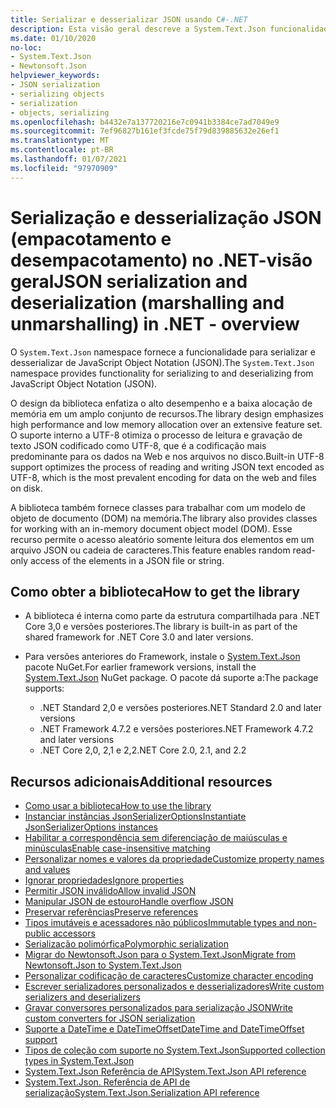 ```yaml
---
title: Serializar e desserializar JSON usando C#-.NET
description: Esta visão geral descreve a System.Text.Json funcionalidade de namespace para serialização e desserialização do JSON no .net.
ms.date: 01/10/2020
no-loc:
- System.Text.Json
- Newtonsoft.Json
helpviewer_keywords:
- JSON serialization
- serializing objects
- serialization
- objects, serializing
ms.openlocfilehash: b4432e7a137720216e7c0941b3384ce7ad7049e9
ms.sourcegitcommit: 7ef96827b161ef3fcde75f79d839885632e26ef1
ms.translationtype: MT
ms.contentlocale: pt-BR
ms.lasthandoff: 01/07/2021
ms.locfileid: "97970909"
---
```

# <a name="json-serialization-and-deserialization-marshalling-and-unmarshalling-in-net---overview"></a><span data-ttu-id="29643-103">Serialização e desserialização JSON (empacotamento e desempacotamento) no .NET-visão geral</span><span class="sxs-lookup"><span data-stu-id="29643-103">JSON serialization and deserialization (marshalling and unmarshalling) in .NET - overview</span></span>

<span data-ttu-id="29643-104">O `System.Text.Json` namespace fornece a funcionalidade para serializar e desserializar de JavaScript Object Notation (JSON).</span><span class="sxs-lookup"><span data-stu-id="29643-104">The `System.Text.Json` namespace provides functionality for serializing to and deserializing from JavaScript Object Notation (JSON).</span></span>

<span data-ttu-id="29643-105">O design da biblioteca enfatiza o alto desempenho e a baixa alocação de memória em um amplo conjunto de recursos.</span><span class="sxs-lookup"><span data-stu-id="29643-105">The library design emphasizes high performance and low memory allocation over an extensive feature set.</span></span> <span data-ttu-id="29643-106">O suporte interno a UTF-8 otimiza o processo de leitura e gravação de texto JSON codificado como UTF-8, que é a codificação mais predominante para os dados na Web e nos arquivos no disco.</span><span class="sxs-lookup"><span data-stu-id="29643-106">Built-in UTF-8 support optimizes the process of reading and writing JSON text encoded as UTF-8, which is the most prevalent encoding for data on the web and files on disk.</span></span>

<span data-ttu-id="29643-107">A biblioteca também fornece classes para trabalhar com um modelo de objeto de documento (DOM) na memória.</span><span class="sxs-lookup"><span data-stu-id="29643-107">The library also provides classes for working with an in-memory document object model (DOM).</span></span> <span data-ttu-id="29643-108">Esse recurso permite o acesso aleatório somente leitura dos elementos em um arquivo JSON ou cadeia de caracteres.</span><span class="sxs-lookup"><span data-stu-id="29643-108">This feature enables random read-only access of the elements in a JSON file or string.</span></span>

## <a name="how-to-get-the-library"></a><span data-ttu-id="29643-109">Como obter a biblioteca</span><span class="sxs-lookup"><span data-stu-id="29643-109">How to get the library</span></span>

* <span data-ttu-id="29643-110">A biblioteca é interna como parte da estrutura compartilhada para .NET Core 3,0 e versões posteriores.</span><span class="sxs-lookup"><span data-stu-id="29643-110">The library is built-in as part of the shared framework for .NET Core 3.0 and later versions.</span></span>
* <span data-ttu-id="29643-111">Para versões anteriores do Framework, instale o [System.Text.Json](https://www.nuget.org/packages/System.Text.Json) pacote NuGet.</span><span class="sxs-lookup"><span data-stu-id="29643-111">For earlier framework versions, install the [System.Text.Json](https://www.nuget.org/packages/System.Text.Json) NuGet package.</span></span> <span data-ttu-id="29643-112">O pacote dá suporte a:</span><span class="sxs-lookup"><span data-stu-id="29643-112">The package supports:</span></span>

  * <span data-ttu-id="29643-113">.NET Standard 2,0 e versões posteriores</span><span class="sxs-lookup"><span data-stu-id="29643-113">.NET Standard 2.0 and later versions</span></span>
  * <span data-ttu-id="29643-114">.NET Framework 4.7.2 e versões posteriores</span><span class="sxs-lookup"><span data-stu-id="29643-114">.NET Framework 4.7.2 and later versions</span></span>
  * <span data-ttu-id="29643-115">.NET Core 2,0, 2,1 e 2,2</span><span class="sxs-lookup"><span data-stu-id="29643-115">.NET Core 2.0, 2.1, and 2.2</span></span>

## <a name="additional-resources"></a><span data-ttu-id="29643-116">Recursos adicionais</span><span class="sxs-lookup"><span data-stu-id="29643-116">Additional resources</span></span>

* [<span data-ttu-id="29643-117">Como usar a biblioteca</span><span class="sxs-lookup"><span data-stu-id="29643-117">How to use the library</span></span>](system-text-json-how-to.md)
* [<span data-ttu-id="29643-118">Instanciar instâncias JsonSerializerOptions</span><span class="sxs-lookup"><span data-stu-id="29643-118">Instantiate JsonSerializerOptions instances</span></span>](system-text-json-configure-options.md)
* [<span data-ttu-id="29643-119">Habilitar a correspondência sem diferenciação de maiúsculas e minúsculas</span><span class="sxs-lookup"><span data-stu-id="29643-119">Enable case-insensitive matching</span></span>](system-text-json-character-casing.md)
* [<span data-ttu-id="29643-120">Personalizar nomes e valores da propriedade</span><span class="sxs-lookup"><span data-stu-id="29643-120">Customize property names and values</span></span>](system-text-json-customize-properties.md)
* [<span data-ttu-id="29643-121">Ignorar propriedades</span><span class="sxs-lookup"><span data-stu-id="29643-121">Ignore properties</span></span>](system-text-json-ignore-properties.md)
* [<span data-ttu-id="29643-122">Permitir JSON inválido</span><span class="sxs-lookup"><span data-stu-id="29643-122">Allow invalid JSON</span></span>](system-text-json-invalid-json.md)
* [<span data-ttu-id="29643-123">Manipular JSON de estouro</span><span class="sxs-lookup"><span data-stu-id="29643-123">Handle overflow JSON</span></span>](system-text-json-handle-overflow.md)
* [<span data-ttu-id="29643-124">Preservar referências</span><span class="sxs-lookup"><span data-stu-id="29643-124">Preserve references</span></span>](system-text-json-preserve-references.md)
* [<span data-ttu-id="29643-125">Tipos imutáveis e acessadores não públicos</span><span class="sxs-lookup"><span data-stu-id="29643-125">Immutable types and non-public accessors</span></span>](system-text-json-immutability.md)
* [<span data-ttu-id="29643-126">Serialização polimórfica</span><span class="sxs-lookup"><span data-stu-id="29643-126">Polymorphic serialization</span></span>](system-text-json-polymorphism.md)
* [<span data-ttu-id="29643-127">Migrar do Newtonsoft.Json para o System.Text.Json</span><span class="sxs-lookup"><span data-stu-id="29643-127">Migrate from Newtonsoft.Json to System.Text.Json</span></span>](system-text-json-migrate-from-newtonsoft-how-to.md)
* [<span data-ttu-id="29643-128">Personalizar codificação de caracteres</span><span class="sxs-lookup"><span data-stu-id="29643-128">Customize character encoding</span></span>](system-text-json-character-encoding.md)
* [<span data-ttu-id="29643-129">Escrever serializadores personalizados e desserializadores</span><span class="sxs-lookup"><span data-stu-id="29643-129">Write custom serializers and deserializers</span></span>](write-custom-serializer-deserializer.md)
* [<span data-ttu-id="29643-130">Gravar conversores personalizados para serialização JSON</span><span class="sxs-lookup"><span data-stu-id="29643-130">Write custom converters for JSON serialization</span></span>](system-text-json-converters-how-to.md)
* [<span data-ttu-id="29643-131">Suporte a DateTime e DateTimeOffset</span><span class="sxs-lookup"><span data-stu-id="29643-131">DateTime and DateTimeOffset support</span></span>](../datetime/system-text-json-support.md)
* [<span data-ttu-id="29643-132">Tipos de coleção com suporte no System.Text.Json</span><span class="sxs-lookup"><span data-stu-id="29643-132">Supported collection types in System.Text.Json</span></span>](system-text-json-supported-collection-types.md)
* <span data-ttu-id="29643-133">[System.Text.Json Referência de API](xref:System.Text.Json)</span><span class="sxs-lookup"><span data-stu-id="29643-133">[System.Text.Json API reference](xref:System.Text.Json)</span></span>
* <span data-ttu-id="29643-134">[System.Text.Json. Referência de API de serialização](xref:System.Text.Json.Serialization)</span><span class="sxs-lookup"><span data-stu-id="29643-134">[System.Text.Json.Serialization API reference](xref:System.Text.Json.Serialization)</span></span>
